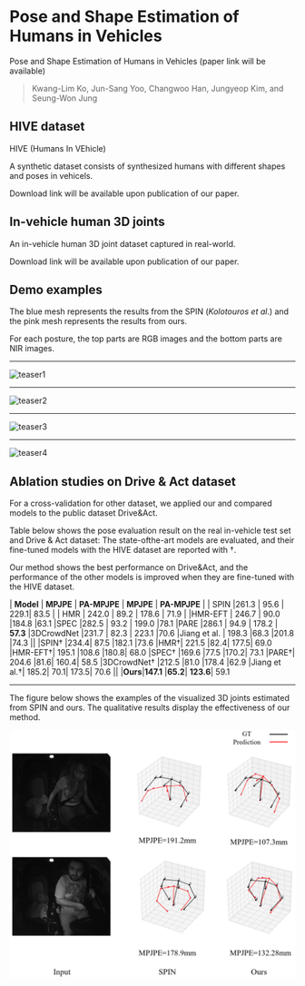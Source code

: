 # Pose and Shape Estimation of Humans in Vehicles

Pose and Shape Estimation of Humans in Vehicles (paper link will be available)

> Kwang-Lim Ko, Jun-Sang Yoo, Changwoo Han, Jungyeop Kim, and Seung-Won Jung


## HIVE dataset

HIVE (Humans In VEhicle)

A synthetic dataset consists of synthesized humans with different shapes and poses in vehicels.

Download link will be available upon publication of our paper.

## In-vehicle human 3D joints

An in-vehicle human 3D joint dataset captured in real-world.

Download link will be available upon publication of our paper.


## Demo examples

The blue mesh represents the results from the SPIN (_Kolotouros et al_.) and the pink mesh represents the results from ours.

For each posture, the top parts are RGB images and the bottom parts are NIR images. 



---

![teaser1](teaser1.gif)

---

![teaser2](teaser2.gif)

---

![teaser3](teaser3.gif)

---

![teaser4](teaser4.gif)

## Ablation studies on Drive & Act dataset

For a cross-validation for other dataset, we applied our and compared models to the public dataset Drive&Act.

Table below shows the pose evaluation result on the real in-vehicle test set and Drive & Act dataset: The state-ofthe-art models are evaluated, and their fine-tuned models with the HIVE dataset are reported with †.

Our method shows the best performance on Drive&Act, and the performance of the other models is improved
when they are fine-tuned with the HIVE dataset.

|  **Model**         |     **MPJPE** | **PA-MPJPE**  |      **MPJPE**     | **PA-MPJPE** |
| SPIN    |261.3 | 95.6   | 229.1|  83.5        |
| HMR     | 242.0 |  89.2    | 178.6 |    71.9      |
|HMR-EFT | 246.7 | 90.0  |184.8  |63.1
|SPEC  |282.5 | 93.2 | 199.0  |78.1
|PARE  |286.1 | 94.9 | 178.2 | **57.3**
|3DCrowdNet  |231.7 | 82.3 | 223.1  |70.6
|Jiang et al. | 198.3  |68.3  |201.8  |74.3
||
|SPIN† |234.4| 87.5 |182.1 |73.6
|HMR†| 221.5 |82.4| 177.5| 69.0
|HMR-EFT†| 195.1 |108.6 |180.8| 68.0
|SPEC† |169.6 |77.5 |170.2| 73.1
|PARE†| 204.6 |81.6| 160.4| 58.5
|3DCrowdNet† |212.5 |81.0 |178.4 |62.9
|Jiang et al.†| 185.2| 70.1| 173.5| 70.6
||
|**Ours**|**147.1** |**65.2**| **123.6**| 59.1


---

The figure below shows the examples of the visualized 3D joints estimated from SPIN and ours. The qualitative results display the effectiveness of our method.


![teaser5](Drive_act_vis.png)


